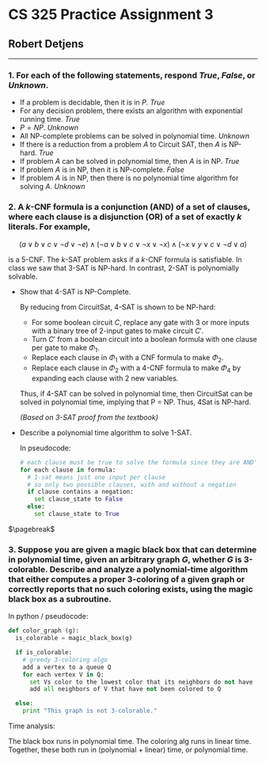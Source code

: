 # CS 325 Practice Assignment 3

## Robert Detjens

---

### 1. For each of the following statements, respond *True*, *False*, or *Unknown*.

- If a problem is decidable, then it is in $P$. *True*
- For any decision problem, there exists an algorithm with exponential running time. *True*
- $P = NP$. *Unknown*
- All NP-complete problems can be solved in polynomial time. *Unknown*
- If there is a reduction from a problem $A$ to Circuit SAT, then $A$ is NP-hard. *True*
- If problem $A$ can be solved in polynomial time, then $A$ is in NP. *True*
- If problem $A$ is in NP, then it is NP-complete. *False*
- If problem $A$ is in NP, then there is no polynomial time algorithm for solving $A$. *Unknown*

### 2. A $k$-CNF formula is a conjunction (AND) of a set of clauses, where each clause is a disjunction (OR) of a set of exactly $k$ literals. For example,

$$
(a \lor b \lor c \lor \lnot d \lor \lnot e) \land (\lnot a \lor b \lor c \lor \lnot x \lor \lnot x) \land (\lnot x \lor y \lor c \lor \lnot d \lor a)
$$

is a 5-CNF. The $k$-SAT problem asks if a $k$-CNF formula is satisfiable. In class we saw that 3-SAT is NP-hard. In contrast, 2-SAT is polynomially solvable.

- Show that 4-SAT is NP-Complete.

  By reducing from CircuitSat, 4-SAT is shown to be NP-hard:

  - For some boolean circuit $C$, replace any gate with 3 or more inputs with a binary tree of 2-input gates to make circuit $C'$.
  - Turn $C'$ from a boolean circuit into a boolean formula with one clause per gate to make $\Phi_1$.
  - Replace each clause in $\Phi_1$ with a CNF formula to make $\Phi_2$.
  - Replace each clause in $\Phi_2$ with a 4-CNF formula to make $\Phi_4$ by expanding each clause with 2 new variables.

  Thus, if 4-SAT can be solved in polynomial time, then CircuitSat can be solved in polynomial time, implying that P = NP. Thus, 4Sat is NP-hard.

  *(Based on 3-SAT proof from the textbook)*

- Describe a polynomial time algorithm to solve 1-SAT.

  In pseudocode:

  ```py
  # each clause must be true to solve the formula since they are AND'd together.
  for each clause in formula:
    # 1-sat means just one input per clause
    # so only two possible clauses, with and without a negation
    if clause contains a negation:
      set clause_state to False
    else:
      set clause_state to True
  ```

$\pagebreak$

### 3. Suppose you are given a magic black box that can determine in polynomial time, given an arbitrary graph $G$, whether $G$ is 3-colorable. Describe and analyze a polynomial-time algorithm that either computes a proper 3-coloring of a given graph or correctly reports that no such coloring exists, using the magic black box as a subroutine.

In python / pseudocode:

```py
def color_graph (g):
  is_colorable = magic_black_box(g)

  if is_colorable:
    # greedy 3-coloring algo
    add a vertex to a queue Q
    for each vertex V in Q:
      set Vs color to the lowest color that its neighbors do not have
      add all neighbors of V that have not been colored to Q

  else:
    print "This graph is not 3-colorable."
```

Time analysis:

The black box runs in polynomial time. The coloring alg runs in linear time. Together, these both run in (polynomial + linear) time, or polynomial time.
